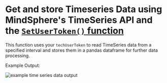 # Get and store Timeseries Data using MindSphere's TimeSeries API and the [`SetUserToken()` function](./Authentication/auth.py)

This function uses your `techUserToken` to read TimeSeries data from a specified interval and stores them in a pandas dataframe for further data processing.

Example Output:

![example time series data output](/doc/timeSeriesData.png)
